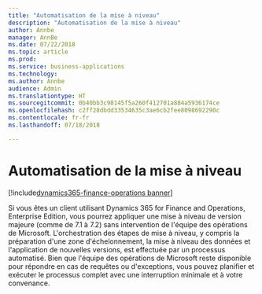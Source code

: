 ```yaml
---
title: "Automatisation de la mise à niveau"
description: "Automatisation de la mise à niveau"
author: Annbe
manager: AnnBe
ms.date: 07/22/2018
ms.topic: article
ms.prod: 
ms.service: business-applications
ms.technology: 
ms.author: Annbe
audience: Admin
ms.translationtype: HT
ms.sourcegitcommit: 0b40bb3c98145f5a260f412701a884a5936174ce
ms.openlocfilehash: c2ff28dbdd33534635c3ae6cb2fee8098692290c
ms.contentlocale: fr-fr
ms.lasthandoff: 07/18/2018

---
```

#  <a name="upgrade-automation"></a>Automatisation de la mise à niveau

[!include[dynamics365-finance-operations banner](../includes/dynamics365-finance-operations.md)]



Si vous êtes un client utilisant Dynamics 365 for Finance and Operations, Enterprise Edition, vous pourrez appliquer une mise à niveau de version majeure (comme de 7.1 à 7.2) sans intervention de l'équipe des opérations de Microsoft.
L'orchestration des étapes de mise à niveau, y compris la préparation d'une zone d'échelonnement, la mise à niveau des données et l'application de nouvelles versions, est effectuée par un processus automatisé. Bien que l'équipe des opérations de Microsoft reste disponible pour répondre en cas de requêtes ou d'exceptions, vous pouvez planifier et exécuter le processus complet avec une interruption minimale et à votre convenance.

